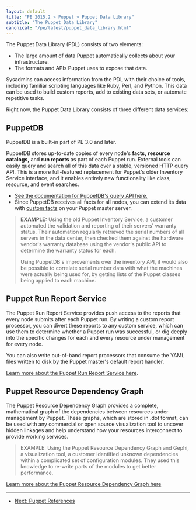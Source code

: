 ```yaml
---
layout: default
title: "PE 2015.2 » Puppet » Puppet Data Library"
subtitle: "The Puppet Data Library"
canonical: "/pe/latest/puppet_data_library.html"
---
```



The Puppet Data Library (PDL) consists of two elements:

* The large amount of data Puppet automatically collects about your infrastructure.
* The formats and APIs Puppet uses to expose that data.

Sysadmins can access information from the PDL with their choice of tools, including familiar scripting languages like Ruby, Perl, and Python. This data can be used to build custom reports, add to existing data sets, or automate repetitive tasks.

Right now, the Puppet Data Library consists of three different data services:

PuppetDB
-----

PuppetDB is a built-in part of PE 3.0 and later.

PuppetDB stores up-to-date copies of every node's **facts,** **resource catalogs,** and **run reports** as part of each Puppet run. External tools can easily query and search all of this data over a stable, versioned HTTP query API. This is a more full-featured replacement for Puppet's older Inventory Service interface, and it enables entirely new functionality like class, resource, and event searches.

* [See the documentation for PuppetDB's query API here.][puppetdb_api]
* Since PuppetDB receives all facts for all nodes, you can extend its data with [custom facts](/guides/custom_facts.html) on your Puppet master server.

[puppetdb_api]: /puppetdb/2.3/api/index.html

> **EXAMPLE:**  Using the old Puppet Inventory Service, a customer automated the validation and reporting of their servers' warranty status.  Their automation regularly retrieved the serial numbers of all servers in the data center, then checked them against the hardware vendor's warranty database using the vendor's public API to determine the warranty status for each.
>
> Using PuppetDB's improvements over the inventory API, it would also be possible to correlate serial number data with what the machines were actually being used for, by getting lists of the Puppet classes being applied to each machine.


Puppet Run Report Service
-----

The Puppet Run Report Service provides push access to the reports that every node submits after each Puppet run. By writing a custom report processor, you can divert these reports to any custom service, which can use them to determine whether a Puppet run was successful, or dig deeply into the specific changes for each and every resource under management for every node.

You can also write out-of-band report processors that consume the YAML files written to disk by the Puppet master's default report handler.

[Learn more about the Puppet Run Report Service here](/guides/reporting.html).

Puppet Resource Dependency Graph
-----

The Puppet Resource Dependency Graph provides a complete, mathematical graph of the dependencies between resources under management by Puppet.  These graphs, which are stored in .dot format, can be used with any commercial or open source visualization tool to uncover hidden linkages and help understand how your resources interconnect to provide working services.

> EXAMPLE:  Using the Puppet Resource Dependency Graph and Gephi, a visualization tool, a customer identified unknown dependencies within a complicated set of configuration modules.  They used this knowledge to re-write parts of the modules to get better performance.

[Learn more about the Puppet Resource Dependency Graph here](/guides/faq.html#how-do-i-use-puppets-graphing-support)


* * *

- [Next: Puppet References](./puppet_references.html)
